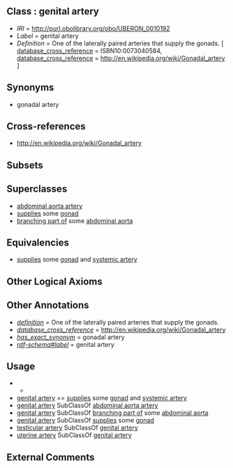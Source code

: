 
## Class : genital artery

 * *IRI* = http://purl.obolibrary.org/obo/UBERON_0010192
 * *Label* = genital artery
 * *Definition* = One of the laterally paired arteries that supply the gonads. [ [database_cross_reference](../../ef/oboInOwl#hasDbXref.md) = ISBN10:0073040584, [database_cross_reference](../../ef/oboInOwl#hasDbXref.md) = http://en.wikipedia.org/wiki/Gonadal_artery ]

## Synonyms

 * gonadal artery

## Cross-references

 * http://en.wikipedia.org/wiki/Gonadal_artery

## Subsets


## Superclasses

 * [abdominal aorta artery](../../UBERON/54/UBERON_0012254.md)
 * [supplies](../../RO/78/RO_0002178.md) some [gonad](../../UBERON/91/UBERON_0000991.md)
 * [branching part of](../../RO/80/RO_0002380.md) some [abdominal aorta](../../UBERON/16/UBERON_0001516.md)

## Equivalencies

 * [supplies](../../RO/78/RO_0002178.md) some [gonad](../../UBERON/91/UBERON_0000991.md) and [systemic artery](../../UBERON/73/UBERON_0004573.md)

## Other Logical Axioms


## Other Annotations

 * *[definition](../../IAO/15/IAO_0000115.md)* = One of the laterally paired arteries that supply the gonads.
 * *[database_cross_reference](../../ef/oboInOwl#hasDbXref.md)* = http://en.wikipedia.org/wiki/Gonadal_artery
 * *[has_exact_synonym](../../ym/oboInOwl#hasExactSynonym.md)* = gonadal artery
 * *[rdf-schema#label](../../el/rdf-schema#label.md)* = genital artery

## Usage

 * -
 * [genital artery](../../UBERON/92/UBERON_0010192.md) == [supplies](../../RO/78/RO_0002178.md) some [gonad](../../UBERON/91/UBERON_0000991.md) and [systemic artery](../../UBERON/73/UBERON_0004573.md)
 * [genital artery](../../UBERON/92/UBERON_0010192.md) SubClassOf [abdominal aorta artery](../../UBERON/54/UBERON_0012254.md)
 * [genital artery](../../UBERON/92/UBERON_0010192.md) SubClassOf [branching part of](../../RO/80/RO_0002380.md) some [abdominal aorta](../../UBERON/16/UBERON_0001516.md)
 * [genital artery](../../UBERON/92/UBERON_0010192.md) SubClassOf [supplies](../../RO/78/RO_0002178.md) some [gonad](../../UBERON/91/UBERON_0000991.md)
 * [testicular artery](../../UBERON/87/UBERON_0001187.md) SubClassOf [genital artery](../../UBERON/92/UBERON_0010192.md)
 * [uterine artery](../../UBERON/93/UBERON_0002493.md) SubClassOf [genital artery](../../UBERON/92/UBERON_0010192.md)

## External Comments

